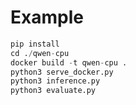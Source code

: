 # Example
```python
pip install 
cd ./qwen-cpu
docker build -t qwen-cpu .
python3 serve_docker.py
python3 inference.py
python3 evaluate.py 

```
